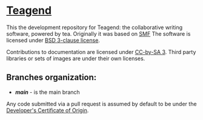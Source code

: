 # [Teagend](https://www.simplemachines.org)

This the development repository for Teagend: the collaborative writing software, powered by tea. Originally it was based on [SMF](https://www.simplemachines.org/)
The software is licensed under [BSD 3-clause license](https://opensource.org/licenses/BSD-3-Clause).

Contributions to documentation are licensed under [CC-by-SA 3](https://creativecommons.org/licenses/by-sa/3.0). Third party libraries or sets of images are under their own licenses.

## Branches organization:
* ***main*** - is the main branch

Any code submitted via a pull request is assumed by default to be under the [Developer's Certificate of Origin](https://github.com/Teagend/teagend/blob/master/DCO.txt).